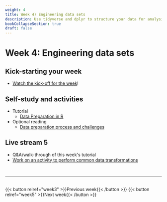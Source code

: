 ```yaml
---
weight: 4
title: Week 4) Engineering data sets
description: Use tidyverse and dplyr to structure your data for analysis.
bookCollapseSection: true
draft: false
---
```


# Week 4: Engineering data sets

<!--## Kick-starting your week
- Watch the energizer for the week (to be made available)<!--[the energizer for the week](https://youtu.be/tctr4GgrD4w) on YouTube!-->
## Kick-starting your week
- [Watch the kick-off for the week](https://youtu.be/z_Hh1jlL1Ac)!

## Self-study and activities
<!--
- [Marketing Analytics for Data-Rich Environments (pp. 97-108)](http://dx.doi.org/10.1509/jm.15.0413)-->
<!--- The ITO (input-transformation-output) process
- Zooming in on "transformation": common data operations (and how they're related to different data set types)-->
- Tutorial
  - [Data Preparation in R](docs/tutorials/data-preparation)
- Optional reading
  - [Data preparation process and challenges](https://www.topbots.com/data-preparation-for-machine-learning/)
<!--- Video: data set engineering (Hannes)
-->

## Live stream 5
- Q&A/walk-through of this week's tutorial
- [Work on an activity to perform common data transformations](activity.md)


<!--- Ethics in scraping and APIs *live*
-->

<br>

---
<br>
{{< button relref="week3" >}}Previous week{{< /button >}}
{{< button relref="week5" >}}Next week{{< /button >}}
